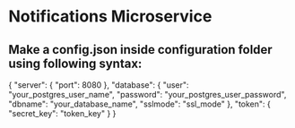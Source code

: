 # Notifications Microservice
## Make a config.json inside configuration folder using following syntax:
{
    "server": {
        "port": 8080
    },
    "database": {
        "user": "your_postgres_user_name",
        "password": "your_postgres_user_password",
        "dbname": "your_database_name",
        "sslmode": "ssl_mode"
    },
    "token": {
        "secret_key": "token_key"
    }
}
